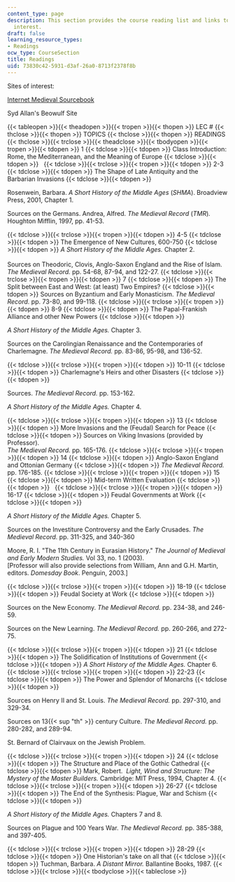 ```yaml
---
content_type: page
description: This section provides the course reading list and links to websites of
  interest.
draft: false
learning_resource_types:
- Readings
ocw_type: CourseSection
title: Readings
uid: 73830c42-5931-d3af-26a0-8713f2378f8b
---
```

Sites of interest:

[Internet Medieval Sourcebook](http://www.fordham.edu/halsall/sbook2.html)

Syd Allan's Beowulf Site

{{< tableopen >}}{{< theadopen >}}{{< tropen >}}{{< thopen >}}
LEC #
{{< thclose >}}{{< thopen >}}
TOPICS
{{< thclose >}}{{< thopen >}}
READINGS
{{< thclose >}}{{< trclose >}}{{< theadclose >}}{{< tbodyopen >}}{{< tropen >}}{{< tdopen >}}
1
{{< tdclose >}}{{< tdopen >}}
Class Introduction: Rome, the Mediterranean, and the Meaning of Europe
{{< tdclose >}}{{< tdopen >}}
 
{{< tdclose >}}{{< trclose >}}{{< tropen >}}{{< tdopen >}}
2-3
{{< tdclose >}}{{< tdopen >}}
The Shape of Late Antiquity and the Barbarian Invasions
{{< tdclose >}}{{< tdopen >}}

Rosenwein, Barbara. *A Short History of the Middle Ages* (*SHMA*). Broadview Press, 2001, Chapter 1.

Sources on the Germans. Andrea, Alfred. *The Medieval Record* (*TMR*)*.* Houghton Mifflin, 1997, pp. 41-53.

{{< tdclose >}}{{< trclose >}}{{< tropen >}}{{< tdopen >}}
4-5
{{< tdclose >}}{{< tdopen >}}
The Emergence of New Cultures, 600-750
{{< tdclose >}}{{< tdopen >}}
*A Short History of the Middle Ages.* Chapter 2.     
     
Sources on Theodoric, Clovis, Anglo-Saxon England and the Rise of Islam. *The Medieval Record.* pp. 54-68, 87-94, and 122-27.
{{< tdclose >}}{{< trclose >}}{{< tropen >}}{{< tdopen >}}
7
{{< tdclose >}}{{< tdopen >}}
The Split between East and West: (at least) Two Empires?
{{< tdclose >}}{{< tdopen >}}
Sources on Byzantium and Early Monasticism. *The Medieval Record.* pp. 73-80, and 99-118.
{{< tdclose >}}{{< trclose >}}{{< tropen >}}{{< tdopen >}}
8-9
{{< tdclose >}}{{< tdopen >}}
The Papal-Frankish Alliance and other New Powers
{{< tdclose >}}{{< tdopen >}}

*A Short History of the Middle Ages.* Chapter 3.

Sources on the Carolingian Renaissance and the Contemporaries of Charlemagne. *The Medieval Record.* pp. 83-86, 95-98, and 136-52.

{{< tdclose >}}{{< trclose >}}{{< tropen >}}{{< tdopen >}}
10-11
{{< tdclose >}}{{< tdopen >}}
Charlemagne's Heirs and other Disasters
{{< tdclose >}}{{< tdopen >}}

Sources. *The Medieval Record.* pp. 153-162.

*A Short History of the Middle Ages.* Chapter 4.

{{< tdclose >}}{{< trclose >}}{{< tropen >}}{{< tdopen >}}
13
{{< tdclose >}}{{< tdopen >}}
More Invasions and the (Feudal) Search for Peace
{{< tdclose >}}{{< tdopen >}}
Sources on Viking Invasions (provided by Professor).     
*The Medieval Record.* pp. 165-176.
{{< tdclose >}}{{< trclose >}}{{< tropen >}}{{< tdopen >}}
14
{{< tdclose >}}{{< tdopen >}}
Anglo-Saxon England and Ottonian Germany
{{< tdclose >}}{{< tdopen >}}
*The Medieval Record.* pp. 176-185.
{{< tdclose >}}{{< trclose >}}{{< tropen >}}{{< tdopen >}}
15
{{< tdclose >}}{{< tdopen >}}
Mid-term Written Evaluation
{{< tdclose >}}{{< tdopen >}}
 
{{< tdclose >}}{{< trclose >}}{{< tropen >}}{{< tdopen >}}
16-17
{{< tdclose >}}{{< tdopen >}}
Feudal Governments at Work
{{< tdclose >}}{{< tdopen >}}

*A Short History of the Middle Ages.* Chapter 5.

Sources on the Investiture Controversy and the Early Crusades. *The Medieval Record.* pp. 311-325, and 340-360

Moore, R. I. "The 11th Century in Eurasian History." *The Journal of Medieval and Early Modern Studies.* Vol 33, no. 1 (2003).     
\[Professor will also provide selections from William, Ann and G.H. Martin, editors. *Domesday Book*. Penguin, 2003.\]

{{< tdclose >}}{{< trclose >}}{{< tropen >}}{{< tdopen >}}
18-19
{{< tdclose >}}{{< tdopen >}}
Feudal Society at Work
{{< tdclose >}}{{< tdopen >}}

Sources on the New Economy. *The Medieval Record.* pp. 234-38, and 246-59.

Sources on the New Learning. *The Medieval Record.* pp. 260-266, and 272-75.

{{< tdclose >}}{{< trclose >}}{{< tropen >}}{{< tdopen >}}
21
{{< tdclose >}}{{< tdopen >}}
The Solidification of Institutions of Government
{{< tdclose >}}{{< tdopen >}}
*A Short History of the Middle Ages.* Chapter 6.
{{< tdclose >}}{{< trclose >}}{{< tropen >}}{{< tdopen >}}
22-23
{{< tdclose >}}{{< tdopen >}}
The Power and Splendor of Monarchs
{{< tdclose >}}{{< tdopen >}}

Sources on Henry II and St. Louis. *The Medieval Record.* pp. 297-310, and 329-34.

Sources on 13{{< sup "th" >}} century Culture. *The Medieval Record.* pp. 280-282, and 289-94.

St. Bernard of Clairvaux on the Jewish Problem.

{{< tdclose >}}{{< trclose >}}{{< tropen >}}{{< tdopen >}}
24
{{< tdclose >}}{{< tdopen >}}
The Structure and Place of the Gothic Cathedral
{{< tdclose >}}{{< tdopen >}}
Mark, Robert.  *Light, Wind and Structure: The Mystery of the Master Builders.* Cambridge: MIT Press, 1994, Chapter 4.
{{< tdclose >}}{{< trclose >}}{{< tropen >}}{{< tdopen >}}
26-27
{{< tdclose >}}{{< tdopen >}}
The End of the Synthesis: Plague, War and Schism
{{< tdclose >}}{{< tdopen >}}

*A Short History of the Middle Ages.* Chapters 7 and 8.

Sources on Plague and 100 Years War. *The Medieval Record.* pp. 385-388, and 397-405.

{{< tdclose >}}{{< trclose >}}{{< tropen >}}{{< tdopen >}}
28-29
{{< tdclose >}}{{< tdopen >}}
One Historian's take on all that
{{< tdclose >}}{{< tdopen >}}
Tuchman, Barbara. *A Distant Mirror.* Ballantine Books, 1987.
{{< tdclose >}}{{< trclose >}}{{< tbodyclose >}}{{< tableclose >}}